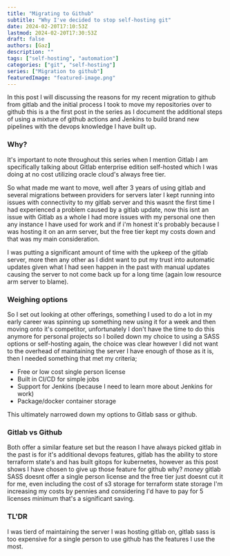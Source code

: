 ```yaml
---
title: "Migrating to Github"
subtitle: "Why I've decided to stop self-hosting git"
date: 2024-02-20T17:10:53Z
lastmod: 2024-02-20T17:30:53Z
draft: false
authors: [Gaz]
description: ""
tags: ["self-hosting", "automation"]
categories: ["git", "self-hosting"]
series: ["Migration to github"]
featuredImage: "featured-image.png"
---
```


In this post I will discussing the reasons for my recent migration to github from gitlab and the initial process I took to move my repositories over to github this is a the first post in the series as I document the additional steps of using a mixture of github actions and Jenkins to build brand new pipelines with the devops knowledge I have built up.

### Why?
It's important to note throughout this series when I mention Gitlab I am specifically talking about Gitlab enterprise edition self-hosted which I was doing at no cost utilizing oracle cloud's always free tier.

So what made me want to move, well after 3 years of using gitlab and several migrations between providers for servers later I kept running into issues with connectivity to my gitlab server and this wasnt the first time I had experienced a problem caused by a gitlab update, now this isnt an issue with Gitlab as a whole I had more issues with my personal one then any instance I have used for work and if i'm honest it's probably because I was hosting it on an arm server, but the free tier kept my costs down and that was my main consideration.

I was putting a significant amount of time with the upkeep of the gitlab server, more then any other as I didnt want to put my trust into automatic updates given what I had seen happen in the past with manual updates causing the server to not come back up for a long time (again low resource arm server to blame).

### Weighing options
So I set out looking at other offerings, something I used to do a lot in my early career was spinning up something new using it for a week and then moving onto it's competitor, unfortunately I don't have the time to do this anymore for personal projects so I boiled down my choice to using a SASS options or self-hosting again, the choice was clear however I did not want to the overhead of maintaining the server I have enough of those as it is, then I needed something that met my criteria;

- Free or low cost single person license
- Built in CI/CD for simple jobs
- Support for Jenkins (because I need to learn more about Jenkins for work)
- Package/docker container storage

This ultimately narrowed down my options to Gitlab sass or github.

### Gitlab vs Github

Both offer a similar feature set but the reason I have always picked gitlab in the past is for it's additional devops features, gitlab has the ability to store terraform state's and has built gitops for kubernetes, however as this post shows I have chosen to give up those feature for github why? *money* gitlab SASS doesnt offer a single person license and the free tier just doesnt cut it for me, even including the cost of s3 storage for terraform state storage I'm increasing my costs by pennies and considering I'd have to pay for 5 licenses minimum that's a significant saving.

### TL'DR

I was tierd of maintaining the server I was hosting gitlab on, gitlab sass is too expensive for a single person to use github has the features I use the most.
